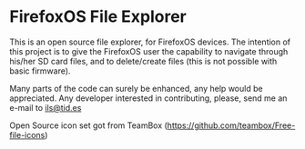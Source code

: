 FirefoxOS File Explorer
=======================

This is an open source file explorer, for FirefoxOS devices. The intention of this project is to give the FirefoxOS user the capability to navigate through his/her SD card files, and to delete/create files (this is not possible with basic firmware). 

Many parts of the code can surely be enhanced, any help would be appreciated. Any developer interested in contributing, please, send me an e-mail to ils@tid.es

Open Source icon set got from TeamBox (https://github.com/teambox/Free-file-icons)